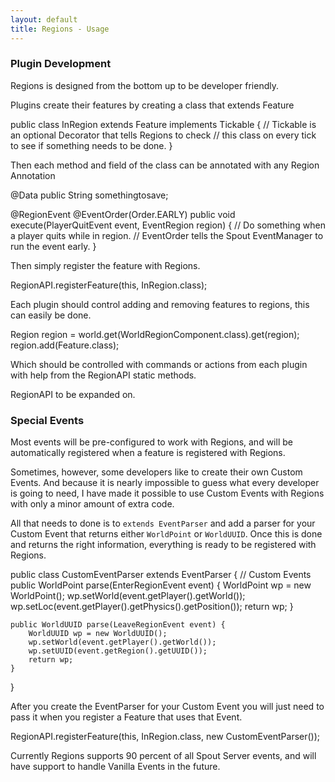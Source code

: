 ```yaml
---
layout: default
title: Regions - Usage
---
```


### Plugin Development
Regions is designed from the bottom up to be developer friendly.

Plugins create their features by creating a class that extends Feature

public class InRegion extends Feature implements Tickable {
    // Tickable is an optional Decorator that tells Regions to check
    // this class on every tick to see if something needs to be done.
}

Then each method and field of the class can be annotated with any Region Annotation

@Data
public String somethingtosave;

@RegionEvent
@EventOrder(Order.EARLY)
public void execute(PlayerQuitEvent event, EventRegion region) {
    // Do something when a player quits while in region.
    // EventOrder tells the Spout EventManager to run the event early.
}

Then simply register the feature with Regions.

RegionAPI.registerFeature(this, InRegion.class);

Each plugin should control adding and removing features to regions, this can easily be done.

Region region = world.get(WorldRegionComponent.class).get(region);
region.add(Feature.class);

Which should be controlled with commands or actions from each plugin with help from the RegionAPI static methods.

RegionAPI to be expanded on.

### Special Events
Most events will be pre-configured to work with Regions, and will be automatically registered when a feature is registered with Regions.

Sometimes, however, some developers like to create their own Custom Events. And because it is nearly impossible to guess what every developer is going to need, I have made it possible to use Custom Events with Regions with only a minor amount of extra code.

All that needs to done is to `extends EventParser` and add a parser for your Custom Event that returns either `WorldPoint` or `WorldUUID`. Once this is done and returns the right information, everything is ready to be registered with Regions.

public class CustomEventParser extends EventParser {
    // Custom Events
    public WorldPoint parse(EnterRegionEvent event) {
        WorldPoint wp = new WorldPoint();
        wp.setWorld(event.getPlayer().getWorld());
        wp.setLoc(event.getPlayer().getPhysics().getPosition());
        return wp;
    }
	
    public WorldUUID parse(LeaveRegionEvent event) {
        WorldUUID wp = new WorldUUID();
        wp.setWorld(event.getPlayer().getWorld());
        wp.setUUID(event.getRegion().getUUID());
        return wp;
    }
}

After you create the EventParser for your Custom Event you will just need to pass it when you register a Feature that uses that Event.

RegionAPI.registerFeature(this, InRegion.class, new CustomEventParser());

Currently Regions supports 90 percent of all Spout Server events, and will have support to handle Vanilla Events in the future.
